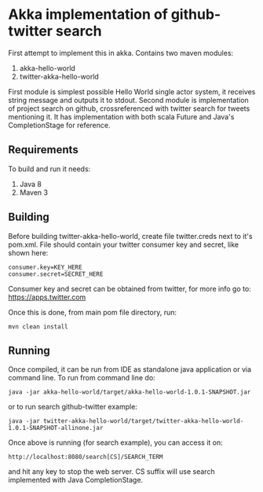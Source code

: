 # Akka implementation of github-twitter search

First attempt to implement this in akka. Contains two maven modules:

1. akka-hello-world
2. twitter-akka-hello-world

First module is simplest possible Hello World single actor system, it receives string message and outputs it to stdout.
Second module is implementation of project search on github, crossreferenced with twitter search for tweets mentioning it. 
It has implementation with both scala Future and Java's CompletionStage for reference.

## Requirements

To build and run it needs:
1. Java 8
2. Maven 3 

## Building

Before building twitter-akka-hello-world, create file twitter.creds next to it's pom.xml. File should contain your twitter consumer key and secret, like shown here:
```
consumer.key=KEY_HERE
consumer.secret=SECRET_HERE
```
Consumer key and secret can be obtained from twitter, for more info go to: https://apps.twitter.com

Once this is done, from main pom file directory, run:

```
mvn clean install
```

## Running

Once compiled, it can be run from IDE as standalone java application or via command line. To run from command line do:

```
java -jar akka-hello-world/target/akka-hello-world-1.0.1-SNAPSHOT.jar
```

or to run search github-twitter example:

```
java -jar twitter-akka-hello-world/target/twitter-akka-hello-world-1.0.1-SNAPSHOT-allinone.jar
```
Once above is running (for search example), you can access it on:
```
http://localhost:8080/search[CS]/SEARCH_TERM 
```
and hit any key to stop the web server. CS suffix will use search implemented with Java CompletionStage.
